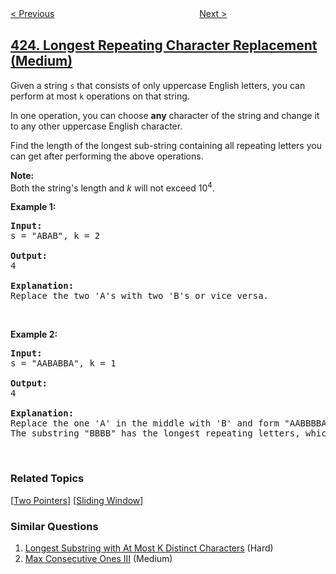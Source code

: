 <!--|This file generated by command(leetcode description); DO NOT EDIT.    |-->
<!--+----------------------------------------------------------------------+-->
<!--|@author    openset <openset.wang@gmail.com>                           |-->
<!--|@link      https://github.com/openset                                 |-->
<!--|@home      https://github.com/tonymontaro/leetcode-hints                        |-->
<!--+----------------------------------------------------------------------+-->

[< Previous](https://github.com/tonymontaro/leetcode-hints/tree/master/problems/reconstruct-original-digits-from-english "Reconstruct Original Digits from English")
　　　　　　　　　　　　　　　　
[Next >](https://github.com/tonymontaro/leetcode-hints/tree/master/problems/word-squares "Word Squares")

## [424. Longest Repeating Character Replacement (Medium)](https://leetcode.com/problems/longest-repeating-character-replacement "替换后的最长重复字符")

<p>Given a string <code>s</code>&nbsp;that consists of only uppercase English letters, you can perform at most <code>k</code> operations on that string.</p>

<p>In one operation, you can choose <strong>any</strong> character of the string and change it to any other uppercase English character.</p>

<p>Find the length of the longest sub-string containing all repeating letters you can get after performing the above operations.</p>

<p><b>Note:</b><br />
Both the string&#39;s length and <i>k</i> will not exceed 10<sup>4</sup>.</p>

<p><b>Example 1:</b></p>

<pre>
<b>Input:</b>
s = &quot;ABAB&quot;, k = 2

<b>Output:</b>
4

<b>Explanation:</b>
Replace the two &#39;A&#39;s with two &#39;B&#39;s or vice versa.
</pre>

<p>&nbsp;</p>

<p><b>Example 2:</b></p>

<pre>
<b>Input:</b>
s = &quot;AABABBA&quot;, k = 1

<b>Output:</b>
4

<b>Explanation:</b>
Replace the one &#39;A&#39; in the middle with &#39;B&#39; and form &quot;AABBBBA&quot;.
The substring &quot;BBBB&quot; has the longest repeating letters, which is 4.
</pre>

<p>&nbsp;</p>

### Related Topics
  [[Two Pointers](https://github.com/tonymontaro/leetcode-hints/tree/master/tag/two-pointers/README.md)]
  [[Sliding Window](https://github.com/tonymontaro/leetcode-hints/tree/master/tag/sliding-window/README.md)]

### Similar Questions
  1. [Longest Substring with At Most K Distinct Characters](https://github.com/tonymontaro/leetcode-hints/tree/master/problems/longest-substring-with-at-most-k-distinct-characters) (Hard)
  1. [Max Consecutive Ones III](https://github.com/tonymontaro/leetcode-hints/tree/master/problems/max-consecutive-ones-iii) (Medium)
